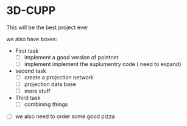 # 3D-CUPP
This will be the best project ever

we also have boxes:
- First task
  - [ ] implement a good version of pointnet
  - [ ] implement implement the suplumentry code ( need to expand)
- second task
  - [ ] create a projection network
  - [ ] projection data base
  - [ ] more stuff
- Third task 
  - [ ] combining things
- [ ] we also need to order some good pizza
